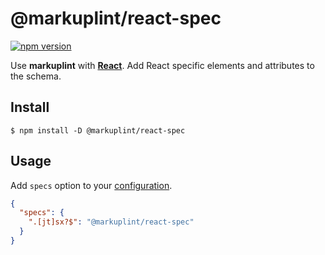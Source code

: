 # @markuplint/react-spec

[![npm version](https://badge.fury.io/js/%40markuplint%2Freact-spec.svg)](https://www.npmjs.com/package/@markuplint/react-spec)

Use **markuplint** with [**React**](https://reactjs.org/).
Add React specific elements and attributes to the schema.

## Install

```shell
$ npm install -D @markuplint/react-spec
```

## Usage

Add `specs` option to your [configuration](https://markuplint.dev/configuration/#properties/specs).

```json
{
  "specs": {
    ".[jt]sx?$": "@markuplint/react-spec"
  }
}
```
